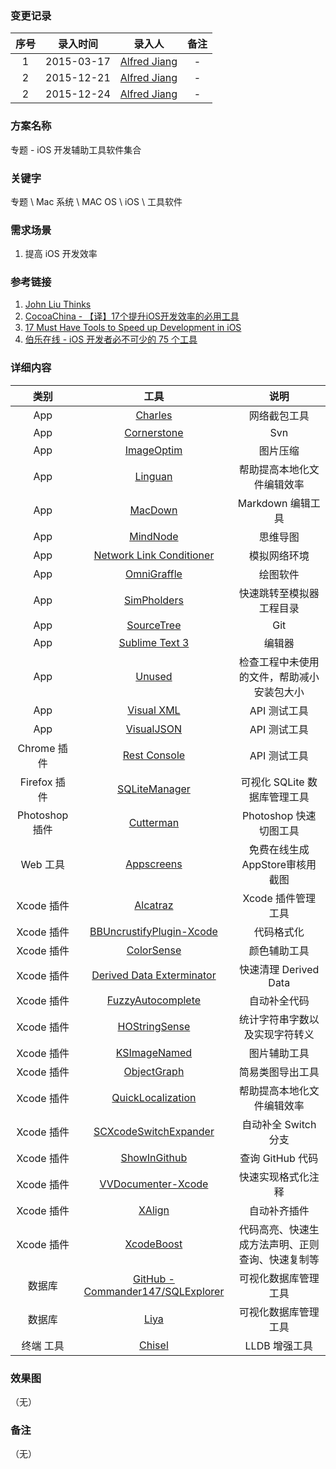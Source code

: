 ### 变更记录
| 序号 | 录入时间 | 录入人 | 备注 |
|:--------:|:--------:|:--------:|:--------:|
| 1 | 2015-03-17 | [Alfred Jiang](https://github.com/viktyz) | - |
| 2 | 2015-12-21 | [Alfred Jiang](https://github.com/viktyz) | - |
| 2 | 2015-12-24 | [Alfred Jiang](https://github.com/viktyz) | - |

### 方案名称

专题 - iOS 开发辅助工具软件集合

### 关键字

专题  \ Mac 系统 \ MAC OS \ iOS \ 工具软件

### 需求场景

1. 提高 iOS 开发效率

### 参考链接

1. [John Liu Thinks](http://johnliu.info/mac/xiao_xiao_de_hei_yi_ba_macosx-_xiu_gai_root_mi_ma/)
2. [CocoaChina - 【译】17个提升iOS开发效率的必用工具](http://www.cocoachina.com/ios/20151110/14102.html) 
3. [17 Must Have Tools to Speed up Development in iOS](https://www.netguru.co/blog/must-have-tools-ios-developers)
4. [伯乐在线 - iOS 开发者必不可少的 75 个工具](http://ios.jobbole.com/46799/)

### 详细内容

| 类别 | 工具 | 说明 |
|:--------:|:--------:|:--------:|
| App | [Charles](http://www.charlesproxy.com/) | 网络截包工具 |
| App | [Cornerstone](https://www.zennaware.com/cornerstone/index.php) | Svn |
| App | [ImageOptim](https://imageoptim.com/) | 图片压缩 |
| App | [Linguan](https://itunes.apple.com/us/app/linguan/id477163052?mt=12) | 帮助提高本地化文件编辑效率 |
| App | [MacDown](http://macdown.uranusjr.com/) | Markdown 编辑工具 |
| App | [MindNode](https://mindnode.com/) | 思维导图 |
| App | [Network Link Conditioner](http://nshipster.com/network-link-conditioner/) | 模拟网络环境 |
| App | [OmniGraffle](https://www.omnigroup.com/omnigraffle) | 绘图软件 |
| App | [SimPholders](http://simpholders.com/) | 快速跳转至模拟器工程目录 |
| App | [SourceTree](https://www.sourcetreeapp.com/) | Git |
| App | [Sublime Text 3](http://www.sublimetext.com/3) | 编辑器 |
| App | [Unused](http://jeffhodnett.github.io/Unused/) | 检查工程中未使用的文件，帮助减小安装包大小 |
| App | [Visual XML](https://itunes.apple.com/us/app/visual-xml/id617516344?mt=12) | API 测试工具 |
| App | [VisualJSON](https://itunes.apple.com/us/app/visual-json/id488709442?mt=12) | API 测试工具 |
| Chrome 插件 | [Rest Console](https://chrome.google.com/webstore/detail/rest-console/cokgbflfommojglbmbpenpphppikmonn) | API 测试工具 |
| Firefox 插件 | [SQLiteManager](https://addons.mozilla.org/En-us/firefox/addon/sqlite-manager/) | 可视化 SQLite 数据库管理工具 |
| Photoshop 插件 | [Cutterman](http://www.cutterman.cn/) | Photoshop 快速切图工具 |
| Web 工具 | [Appscreens](https://appscreens.io/yK7cLuBNij) | 免费在线生成AppStore审核用截图 |
| Xcode 插件 | [Alcatraz](http://alcatraz.io/) | Xcode 插件管理工具 |
| Xcode 插件 | [BBUncrustifyPlugin-Xcode](https://github.com/benoitsan/BBUncrustifyPlugin-Xcode)| 代码格式化 |
| Xcode 插件 | [ColorSense](https://github.com/omz/ColorSense-for-Xcode) | 颜色辅助工具 |
| Xcode 插件 | [Derived Data Exterminator](https://github.com/kattrali/deriveddata-exterminator) | 快速清理 Derived Data |
| Xcode 插件 | [FuzzyAutocomplete](https://github.com/FuzzyAutocomplete/FuzzyAutocompletePlugin) | 自动补全代码 |
| Xcode 插件 | [HOStringSense](https://github.com/holtwick/HOStringSense-for-Xcode) | 统计字符串字数以及实现字符转义 |
| Xcode 插件 | [KSImageNamed](https://github.com/ksuther/KSImageNamed-Xcode) | 图片辅助工具 |
| Xcode 插件 | [ObjectGraph](https://github.com/vampirewalk/ObjectGraph-Xcode) | 简易类图导出工具 |
| Xcode 插件 | [QuickLocalization](https://github.com/nanaimostudio/Xcode-Quick-Localization) | 帮助提高本地化文件编辑效率 |
| Xcode 插件 | [SCXcodeSwitchExpander](https://github.com/stefanceriu/SCXcodeSwitchExpander) | 自动补全 Switch 分支 |
| Xcode 插件 | [ShowInGithub](https://github.com/larsxschneider/ShowInGitHub) | 查询 GitHub 代码 |
| Xcode 插件 | [VVDocumenter-Xcode](https://github.com/onevcat/VVDocumenter-Xcode) | 快速实现格式化注释 |
| Xcode 插件 | [XAlign](https://github.com/qfish/XAlign)| 自动补齐插件 |
| Xcode 插件 | [XcodeBoost](https://github.com/fortinmike/XcodeBoost) | 代码高亮、快速生成方法声明、正则查询、快速复制等 |
| 数据库 | [GitHub - Commander147/SQLExplorer](https://github.com/Commander147/SQLExplorer) | 可视化数据库管理工具 |
| 数据库 | [Liya](https://itunes.apple.com/cn/app/liya/id455484422?mt=12) | 可视化数据库管理工具 |
| 终端 工具 | [Chisel](https://github.com/facebook/chisel) | LLDB 增强工具 |

### 效果图
（无）

### 备注
（无）